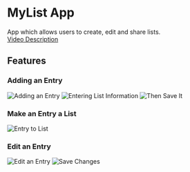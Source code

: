 # MyList App

<p>App which allows users to create, edit and share lists.<br>
<a href="https://www.youtube.com">Video Description</a></p>

## Features

### Adding an Entry
![Adding an Entry](/readMeImages/addEntry.jpg)
![Entering List Information](/readMeImages/enterTitleDescription.jpg)
![Then Save It](/readMeImages/saveEntry.jpg)

### Make an Entry a List
![Entry to List](/readMeImages/entryToList.jpg)

### Edit an Entry
![Edit an Entry](/readMeImages/editEntry.jpg)
![Save Changes](/readMeImages/saveChanges.jpg)